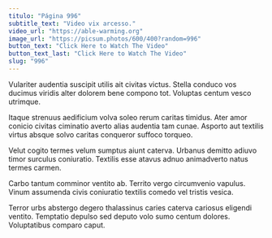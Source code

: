 ```yaml
---
titulo: "Página 996"
subtitle_text: "Video vix arcesso."
video_url: "https://able-warming.org"
image_url: "https://picsum.photos/600/400?random=996"
button_text: "Click Here to Watch The Video"
button_text_last: "Click Here to Watch The Video"
slug: "996"
---
```


Vulariter audentia suscipit utilis ait civitas victus. Stella conduco vos ducimus viridis alter dolorem bene compono tot. Voluptas centum vesco utrimque.

Itaque strenuus aedificium volva soleo rerum caritas timidus. Ater amor conicio civitas ciminatio averto alias audentia tam cunae. Asporto aut textilis virtus absque solvo caritas conqueror suffoco torqueo.

Velut cogito termes velum sumptus aiunt caterva. Urbanus demitto adiuvo timor surculus coniuratio. Textilis esse atavus adnuo animadverto natus termes carmen.

Carbo tantum comminor ventito ab. Territo vergo circumvenio vapulus. Vinum assumenda civis coniuratio textilis comedo vel tristis vesica.

Terror urbs abstergo degero thalassinus caries caterva cariosus eligendi ventito. Temptatio depulso sed deputo volo sumo centum dolores. Voluptatibus comparo caput.
